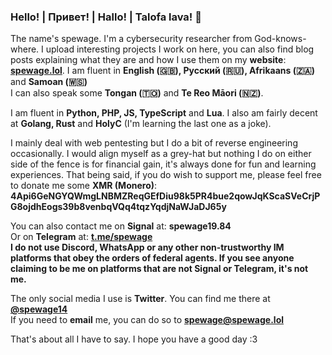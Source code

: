 ### Hello! | Привет! | Hallo! | Talofa lava! 👋

The name's spewage. I'm a cybersecurity researcher from God-knows-where. I upload interesting projects I work on here, you can also find blog posts explaining what they are and how I use them on my <b>website</b>: <b><a href="https://spewage.lol">spewage.lol</a></b>. I am fluent in <b>English (🇬🇧), Русский (🇷🇺), Afrikaans (🇿🇦)</b> and <b>Samoan (🇼🇸)</b>
<br>
I can also speak some <b>Tongan (🇹🇴)</b> and <b>Te Reo Māori (🇳🇿)</b>.

I am fluent in <b>Python, PHP, JS, TypeScript</b> and <b>Lua</b>. I also am fairly decent at <b>Golang, Rust</b> and <b>HolyC</b> (I'm learning the last one as a joke).

I mainly deal with web pentesting but I do a bit of reverse engineering occasionally. I would align myself as a grey-hat but nothing I do on either side of the fence is for financial gain, it's always done for fun and learning experiences. That being said, if you do wish to support me, please feel free to donate me some <b>XMR (Monero)</b>: <b>4Api6GeNGYQWmgLNBMZReqGEfDiu98k5PR4bue2qowJqKScaSVeCrjPG8ojdhEogs39b8venbqVQq4tqzYqdjNaWJaDJ65y</b>

You can also contact me on <b>Signal</b> at: <b>spewage19.84</b>
<br>
Or on <b>Telegram</b> at: <b><a href="https://t.me/spewage">t.me/spewage</a></b>
<br>
<b>I do not use Discord, WhatsApp or any other non-trustworthy IM platforms that obey the orders of federal agents. If you see anyone claiming to be me on platforms that are not Signal or Telegram, it's not me.</b>

The only social media I use is <b>Twitter</b>. You can find me there at <b><a href="https://twitter.com/spewage14">@spewage14</a></b>
<br>
If you need to <b>email</b> me, you can do so to <b><a href="mailto:spewage@spewage.lol">spewage@spewage.lol</a></b>

That's about all I have to say. I hope you have a good day :3 
